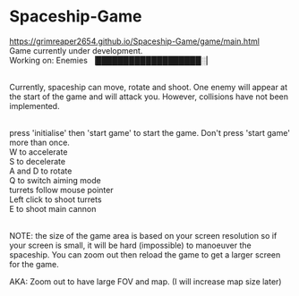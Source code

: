 # Spaceship-Game

https://grimreaper2654.github.io/Spaceship-Game/game/main.html <br>
Game currently under development. <br> Working on: Enemies ▕███████████████████░▏<br><br>

Currently, spaceship can move, rotate and shoot. One enemy will appear at the start of the game and will attack you. However, collisions have not been implemented.<br><br>

press 'initialise' then 'start game' to start the game. Don't press 'start game' more than once. <br>
W to accelerate<br>
S to decelerate<br>
A and D to rotate<br>
Q to switch aiming mode<br>
turrets follow mouse pointer <br>
Left click to shoot turrets <br>
E to shoot main cannon<br> <br>


NOTE: the size of the game area is based on your screen resolution so if your screen is small, it will be hard (impossible) to manoeuver the spaceship. You can zoom out then reload the game to get a larger screen for the game.

AKA: Zoom out to have large FOV and map. (I will increase map size later)
